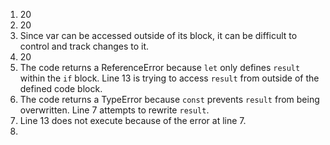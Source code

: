 1. 20
2. 20
3. Since var can be accessed outside of its block, it can be difficult to control and track changes to it.
4. 20
5. The code returns a ReferenceError because `let` only defines `result` within the `if` block. Line 13 is trying to access `result` from outside of the defined code block.
6. The code returns a TypeError because `const` prevents `result` from being overwritten. Line 7 attempts to rewrite `result`.
7. Line 13 does not execute because of the error at line 7.
8. 
